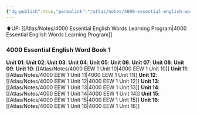 ```yaml
---
{"dg-publish":true,"permalink":"/atlas/notes/4000-essential-english-words-1/"}
---
```


⬆️UP: [[Atlas/Notes/4000 Essential English Words Learning Program\|4000 Essential English Words Learning Program]]
### 4000 Essential English Word Book 1
**Unit 01**:
**Unit 02**: 
**Unit 03**: 
**Unit 04**:
**Unit 05**: 
**Unit 06**: 
**Unit 07**: 
**Unit 08**:
**Unit 09**:
**Unit 10**: [[Atlas/Notes/4000 EEW 1 Unit 10\|4000 EEW 1 Unit 10]]
**Unit 11**: [[Atlas/Notes/4000 EEW 1 Unit 11\|4000 EEW 1 Unit 11]]
**Unit 12**: [[Atlas/Notes/4000 EEW 1 Unit 12\|4000 EEW 1 Unit 12]]
**Unit 13**: [[Atlas/Notes/4000 EEW 1 Unit 13\|4000 EEW 1 Unit 13]]
**Unit 14**: [[Atlas/Notes/4000 EEW 1 Unit 14\|4000 EEW 1 Unit 14]]
**Unit 15**: [[Atlas/Notes/4000 EEW 1 Unit 15\|4000 EEW 1 Unit 15]]
**Unit 16**: [[Atlas/Notes/4000 EEW 1 Unit 16\|4000 EEW 1 Unit 16]]
